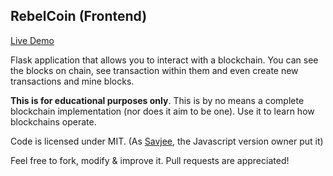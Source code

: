 ## RebelCoin (Frontend)


[Live Demo](https://AnoRebel.pythonanywhere.com)

Flask application that allows you to interact with a blockchain. You can see the blocks on chain, see transaction within them and even create new transactions and mine blocks.

**This is for educational purposes only**. This is by no means a complete blockchain implementation (nor does it aim to be one). Use it to learn how blockchains operate.

Code is licensed under MIT. (As [Savjee](https://github.com/SavjeeCoin-frontend), the Javascript version owner put it)

Feel free to fork, modify & improve it. Pull requests are appreciated!
